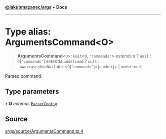 [**@jakubmazanec/args**](../README.md) • **Docs**

---

# Type alias: ArgumentsCommand\<O\>

> **ArgumentsCommand**\<`O`\>: `Omit`\<`O`, `"commands"`\> _extends_ `O` ? `null` :
> `O`\[`"commands"`\] _extends_ `undefined` ? `null` :
> `Lowercase`\<`NonNullable`\<`O`\[`"commands"`\]\>\[`number`\]\> \| `undefined`

Parsed command.

## Type parameters

• **O** _extends_ [`ParserConfig`](ParserConfig.md)

## Source

[args/source/ArgumentsCommand.ts:4](https://github.com/jakubmazanec/js-tools/blob/45932621a19c677851f8bf60e4a28d217617972b/packages/args/source/ArgumentsCommand.ts#L4)
